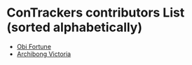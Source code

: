 # ConTrackers contributors List (sorted alphabetically)

- [Obi Fortune](https://github.com/ickynavigator)
- [Archibong Victoria](https://github.com/VcitoriaArchi)
